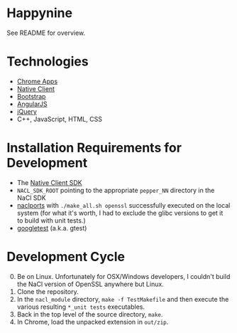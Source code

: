 Happynine
===

See README for overview.

Technologies
===

* [Chrome Apps](http://developer.chrome.com/apps/)
* [Native Client](https://developers.google.com/native-client/)
* [Bootstrap](http://getbootstrap.com/)
* [AngularJS](http://angularjs.org/)
* [jQuery](http://jquery.com/)
* C++, JavaScript, HTML, CSS

Installation Requirements for Development
===

* The [Native Client SDK](https://developers.google.com/native-client/sdk/download)
* `NACL_SDK_ROOT` pointing to the appropriate `pepper_NN` directory in the NaCl SDK
* [naclports](https://code.google.com/p/naclports/) with `./make_all.sh openssl` successfully executed on the local system (for what it's worth, I had to exclude the glibc versions to get it to build with unit tests.)
* [googletest](https://code.google.com/p/googletest/) (a.k.a. gtest)

Development Cycle
===

0. Be on Linux. Unfortunately for OSX/Windows developers, I couldn't build the NaCl version of OpenSSL anywhere but Linux.
1. Clone the repository.
2. In the `nacl_module` directory, `make -f TestMakefile` and then execute the various resulting `*_unit tests` executables.
3. Back in the top level of the source directory, `make`.
4. In Chrome, load the unpacked extension in `out/zip`.